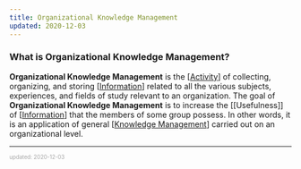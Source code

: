 ```yaml
---
title: Organizational Knowledge Management
updated: 2020-12-03
---
```


### What is Organizational Knowledge Management?

**Organizational Knowledge Management** is the [[Activity]] of collecting, organizing, and storing [[Information]] related to all the various subjects, experiences, and fields of study relevant to an organization. The goal of **Organizational Knowledge Management** is to increase the [[Usefulness]] of [[Information]] that the members of some group possess. In other words, it is an application of general [[Knowledge Management]] carried out on an organizational level.

---

<sup><sub><font color="#a6a6a6">updated: 2020-12-03</font></sub></sup>

[//begin]: # "Autogenerated link references for markdown compatibility"
[Activity]: activity "Activity"
[Information]: information "Information"
[Knowledge Management]: knowledge-management "Knowledge Management"
[//end]: # "Autogenerated link references"
